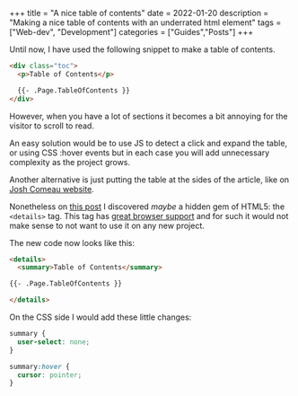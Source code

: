+++
title = "A nice table of contents"
date = 2022-01-20
description = "Making a nice table of contents with an underrated html element"
tags = ["Web-dev", "Development"]
categories = ["Guides","Posts"]
+++

Until now, I have used the following snippet to make a table of contents.

```HTML
<div class="toc">
  <p>Table of Contents</p>

  {{- .Page.TableOfContents }}
</div>

```

However, when you have a lot of sections it becomes a bit annoying for the visitor to scroll to read.

An easy solution would be to use JS to detect a click and expand the table, or using CSS :hover events but in each case you will add unnecessary complexity as
the project grows.

Another alternative is just putting the table at the sides of the article, like on [Josh Comeau website](https://www.joshwcomeau.com/).

Nonetheless on [this post](https://blog.edfloreshz.dev/articles/linux/system76/cosmic-panel/) I discovered _maybe_ a hidden gem of HTML5: the `<details>` tag.
This tag has [great browser support](https://caniuse.com/details) and for such it would not make sense to not want to use it on any new project.

The new code now looks like this:

```HTML
<details>
  <summary>Table of Contents</summary>

{{- .Page.TableOfContents }}

</details>

```

On the CSS side I would add these little changes:

```CSS
summary {
  user-select: none;
}

summary:hover {
  cursor: pointer;
}
```
